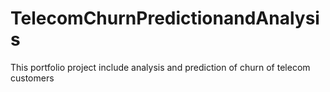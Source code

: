 # TelecomChurnPredictionandAnalysis
This portfolio project include analysis and prediction of churn of telecom customers
